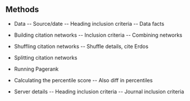 ## Methods

- Data 
-- Source/date
-- Heading inclusion criteria
-- Data facts

- Building citation networks
-- Inclusion criteria
-- Combining networks

- Shuffling citation networks
-- Shuffle details, cite Erdos

- Splitting citation networks

- Running Pagerank

- Calculating the percentile score
-- Also diff in percentiles

- Server details
-- Heading inclusion criteria
-- Journal inclusion criteria

